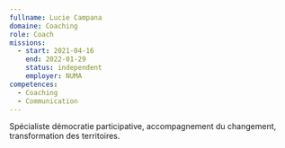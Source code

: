 ```yaml
---
fullname: Lucie Campana
domaine: Coaching
role: Coach
missions:
  - start: 2021-04-16
    end: 2022-01-29
    status: independent
    employer: NUMA
competences:
  - Coaching
  - Communication
---
```

Spécialiste démocratie participative, accompagnement du changement, transformation des territoires.